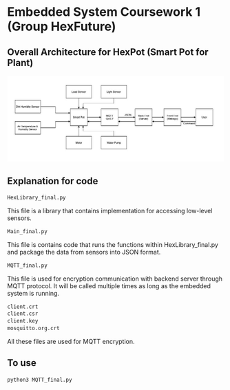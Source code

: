 # Embedded System Coursework 1 (Group HexFuture)

## Overall Architecture for HexPot (Smart Pot for Plant)

![alt text](HexPot_Architecture.jpg)

## Explanation for code

```bash
HexLibrary_final.py
```
This file is a library that contains implementation for accessing low-level sensors.

```bash
Main_final.py
```
This file is contains code that runs the functions within HexLibrary_final.py and package the data from sensors into JSON format.

```bash
MQTT_final.py
```
This file is used for encryption communication with backend server through MQTT protocol. It will be called multiple times as long as the embedded system is running.

```bash
client.crt
client.csr
client.key
mosquitto.org.crt
```
All these files are used for MQTT encryption.

## To use

```bash
python3 MQTT_final.py
```